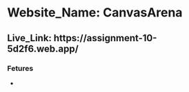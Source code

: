<h1>Website_Name: CanvasArena</h1>
<h2>Live_Link: https://assignment-10-5d2f6.web.app/</h2>

<h3>Fetures</h3>
<ul>
  <li></li>
</ul>
